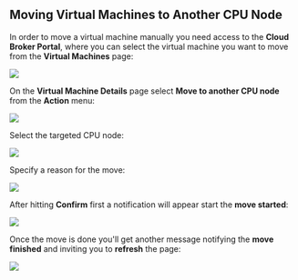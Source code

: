 ## Moving Virtual Machines to Another CPU Node

In order to move a virtual machine manually you need access to the **Cloud Broker Portal**, where you can select the virtual machine you want to move from the **Virtual Machines** page:

![](VirtualMachines.png)

On the **Virtual Machine Details** page select **Move to another CPU node** from the **Action** menu:

![](Move.png)

Select the targeted CPU node:

![](SelectTargetNode.png)

Specify a reason for the move:

![](Reason.png)

After hitting **Confirm** first a notification will appear start the **move started**:

![](Started.png)

Once the move is done you'll get another message notifying the **move finished** and inviting you to **refresh** the page:

![](Finished.png)
